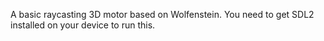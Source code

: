 A basic raycasting 3D motor based on Wolfenstein. You need to get SDL2 installed on your device to run this.
